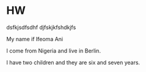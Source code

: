 # HW

dsfkjsdfsdhf
djfskjkfshdkjfs

My name if Ifeoma Ani

I come from Nigeria and live in Berlin.

I have two children and they are six and seven years.

